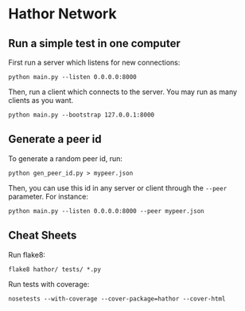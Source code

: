Hathor Network
==============

Run a simple test in one computer
------

First run a server which listens for new connections:

    python main.py --listen 0.0.0.0:8000

Then, run a client which connects to the server. You may run as many clients as you want.

    python main.py --bootstrap 127.0.0.1:8000



Generate a peer id
------

To generate a random peer id, run:

    python gen_peer_id.py > mypeer.json

Then, you can use this id in any server or client through the `--peer` parameter. For instance:

    python main.py --listen 0.0.0.0:8000 --peer mypeer.json



Cheat Sheets
------

Run flake8:

    flake8 hathor/ tests/ *.py

Run tests with coverage:

	nosetests --with-coverage --cover-package=hathor --cover-html

